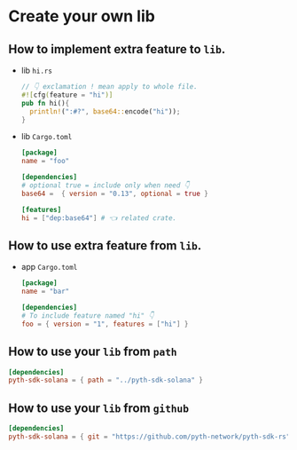 # Create your own lib

## How to implement extra feature to `lib`.

- lib `hi.rs`

  ```rust
  // 👇 exclamation ! mean apply to whole file.
  #![cfg(feature = "hi")]
  pub fn hi(){
    println!(":#?", base64::encode("hi"));
  }
  ```

- lib `Cargo.toml`

  ```toml
  [package]
  name = "foo"

  [dependencies]
  # optional true = include only when need 👇
  base64 =  { version = "0.13", optional = true }

  [features]
  hi = ["dep:base64"] # 👈 related crate.
  ```

## How to use extra feature from `lib`.

- app `Cargo.toml`

  ```toml
  [package]
  name = "bar"

  [dependencies]
  # To include feature named "hi" 👇
  foo = { version = "1", features = ["hi"] }
  ```

## How to use your `lib` from `path`

```toml
[dependencies]
pyth-sdk-solana = { path = "../pyth-sdk-solana" }
```

## How to use your `lib` from `github`

```toml
[dependencies]
pyth-sdk-solana = { git = "https://github.com/pyth-network/pyth-sdk-rs", rev = "75e2742" }
```
